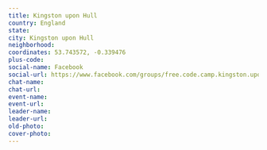```yaml
---
title: Kingston upon Hull
country: England
state: 
city: Kingston upon Hull
neighborhood: 
coordinates: 53.743572, -0.339476
plus-code:
social-name: Facebook
social-url: https://www.facebook.com/groups/free.code.camp.kingston.upon.hull
chat-name:
chat-url:
event-name:
event-url:
leader-name:
leader-url:
old-photo: 
cover-photo:
---
```

